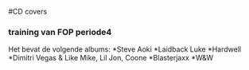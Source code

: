 #CD covers
### training van FOP periode4
Het bevat de volgende albums:
*Steve Aoki
*Laidback Luke
*Hardwell
*Dimitri Vegas & Like Mike, Lil Jon, Coone
*Blasterjaxx
*W&W
